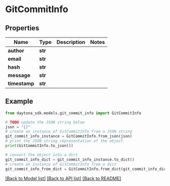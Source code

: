 # GitCommitInfo


## Properties

Name | Type | Description | Notes
------------ | ------------- | ------------- | -------------
**author** | **str** |  | 
**email** | **str** |  | 
**hash** | **str** |  | 
**message** | **str** |  | 
**timestamp** | **str** |  | 

## Example

```python
from daytona_sdk.models.git_commit_info import GitCommitInfo

# TODO update the JSON string below
json = "{}"
# create an instance of GitCommitInfo from a JSON string
git_commit_info_instance = GitCommitInfo.from_json(json)
# print the JSON string representation of the object
print(GitCommitInfo.to_json())

# convert the object into a dict
git_commit_info_dict = git_commit_info_instance.to_dict()
# create an instance of GitCommitInfo from a dict
git_commit_info_from_dict = GitCommitInfo.from_dict(git_commit_info_dict)
```
[[Back to Model list]](../README.md#documentation-for-models) [[Back to API list]](../README.md#documentation-for-api-endpoints) [[Back to README]](../README.md)


